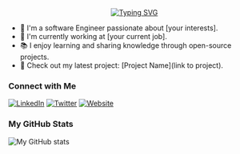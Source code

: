 <div align="center">
  <a href="https://github.com/drkostas">
    <img src="https://readme-typing-svg.demolab.com?font=Georgia&size=18&duration=2000&pause=100&multiline=true&width=500&height=80&lines=Paul+Chibueze;Software+Engineer+%7C+MSc+Student+%7C;AI+%7C+Computer+Vision+%7C+Bots" alt="Typing SVG" />
  </a>
  <br/>
</div>


- 🌱 I'm a software Engineer passionate about [your interests].
- 💼 I'm currently working at [your current job].
- 📚 I enjoy learning and sharing knowledge through open-source projects.
- 🚀 Check out my latest project: [Project Name](link to project).

### Connect with Me

[![LinkedIn](https://img.shields.io/badge/LinkedIn-Connect-blue)](https://www.linkedin.com/in/paul-chibueze/)
[![Twitter](https://img.shields.io/badge/Twitter-Follow-blue)](https://twitter.com/chibuezedev)
[![Website](https://img.shields.io/badge/Website-Visit-brightgreen)](https://yourwebsite.com)

### My GitHub Stats

![My GitHub stats](https://github-readme-stats.vercel.app/api?username=chibuezedev&show_icons=true&theme=radical)
